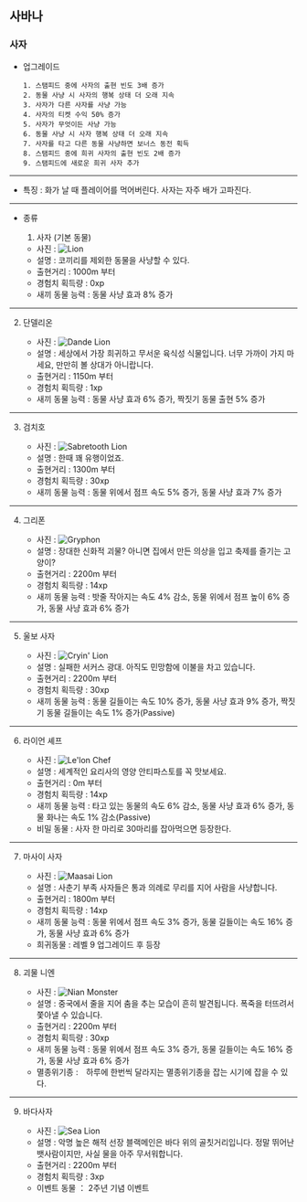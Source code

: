 ## 사바나
### 사자
+ 업그레이드

      1. 스탬피드 중에 사자의 출현 빈도 3배 증가
      2. 동물 사냥 시 사자의 행복 상태 더 오래 지속
      3. 사자가 다른 사자를 사냥 가능
      4. 사자의 티켓 수익 50% 증가
      5. 사자가 무엇이든 사냥 가능
      6. 동물 사냥 시 사자 행복 상태 더 오래 지속
      7. 사자를 타고 다른 동물 사냥하면 보너스 동전 획득
      8. 스탬피드 중에 희귀 사자의 출현 빈도 2배 증가
      9. 스탬피드에 새로운 희귀 사자 추가


***
+ 특징 : 화가 날 때 플레이어를 먹어버린다. 사자는 자주 배가 고파진다.
***
+ 종류
  1. 사자 (기본 동물)

    + 사진 : ![Lion](./lion_picture/Lion.png)
    + 설명 : 코끼리를 제외한 동물을 사냥할 수 있다.
    + 출현거리 : 1000m 부터
    + 경험치 획득량 : 0xp
    + 새끼 동물 능력 : 동물 사냥 효과 8% 증가
***
  2. 단델리온

      + 사진 : ![Dande Lion](./lion_picture/Dande_Lion.png)
      + 설명 : 세상에서 가장 희귀하고 무서운 육식성 식물입니다. 너무 가까이 가지 마세요, 만만히 볼 상대가 아니랍니다.
      + 출현거리 : 1150m 부터
      + 경험치 획득량 : 1xp
      + 새끼 동물 능력 : 동물 사냥 효과 6% 증가, 짝짓기 동물 출현 5% 증가
***
  3. 검치호

      + 사진 : ![Sabretooth Lion](./lion_picture/Sabretooth_Lion.png)
      + 설명 : 한때 꽤 유행이었죠.
      + 출현거리 : 1300m 부터
      + 경험치 획득량 : 30xp
      + 새끼 동물 능력 : 동물 위에서 점프 속도 5% 증가, 동물 사냥 효과 7% 증가
***
  4. 그리폰

      + 사진 : ![Gryphon](./lion_picture/Gryphon.png)
      + 설명 : 장대한 신화적 괴물? 아니면 집에서 만든 의상을 입고 축제를 즐기는 고양이?
      + 출현거리 : 2200m 부터
      + 경험치 획득량 : 14xp
      + 새끼 동물 능력 : 밧줄 작아지는 속도 4% 감소, 동물 위에서 점프 높이 6% 증가, 동물 사냥 효과 6% 증가
***
  5. 울보 사자

      + 사진 : ![Cryin' Lion](./lion_picture/Cryin'_Lion.png)
      + 설명 : 실패한 서커스 광대. 아직도 민망함에 이불을 차고 있습니다.
      + 출현거리 : 2200m 부터
      + 경험치 획득량 : 30xp
      + 새끼 동물 능력 : 동물 길들이는 속도 10% 증가, 동물 사냥 효과 9% 증가, 짝짓기 동물 길들이는 속도 1% 증가(Passive)
***
  6. 라이언 셰프

      + 사진 : ![Le'lon Chef](./lion_picture/Le'lon_Chef.png)
      + 설명 : 세계적인 요리사의 영양 안티파스토를 꼭 맛보세요.
      + 출현거리 : 0m 부터
      + 경험치 획득량 : 14xp
      + 새끼 동물 능력 : 타고 있는 동물의 속도 6% 감소, 동물 사냥 효과 6% 증가, 동물 화나는 속도 1% 감소(Passive)
      + 비밀 동물 : 사자 한 마리로 30마리를 잡아먹으면 등장한다.
***
  7. 마사이 사자

      + 사진 : ![Maasai Lion](./lion_picture/Maasai_Lion.png)
      + 설명 : 사춘기 부족 사자들은 통과 의례로 무리를 지어 사람을 사냥합니다.
      + 출현거리 : 1800m 부터
      + 경험치 획득량 : 14xp
      + 새끼 동물 능력 : 동물 위에서 점프 속도 3% 증가, 동물 길들이는 속도 16% 증가, 동물 사냥 효과 6% 증가
      + 희귀동물 : 레벨 9 업그레이드 후 등장
***
  8. 괴물 니엔

      + 사진 : ![Nian Monster](./lion_picture/Nian_Monster.png)
      + 설명 : 중국에서 줄을 지어 춤을 추는 모습이 흔히 발견됩니다. 폭죽을 터뜨려서 쫓아낼 수 있습니다.
      + 출현거리 : 2200m 부터
      + 경험치 획득량 : 30xp
      + 새끼 동물 능력 : 동물 위에서 점프 속도 3% 증가, 동물 길들이는 속도 16% 증가, 동물 사냥 효과 6% 증가
      + 멸종위기종 :　하루에 한번씩 달라지는 멸종위기종을 잡는 시기에 잡을 수 있다.
***
  9. 바다사자

      + 사진 : ![Sea Lion](./lion_picture/Sea_Lion.jpg)
      + 설명 : 악명 높은 해적 선장 블랙메인은 바다 위의 골칫거리입니다. 정말 뛰어난 뱃사람이지만, 사실 물을 아주 무서워합니다.
      + 출현거리 : 2200m 부터
      + 경험치 획득량 : 3xp
      + 이벤트 동물 ： 2주년 기념 이벤트

